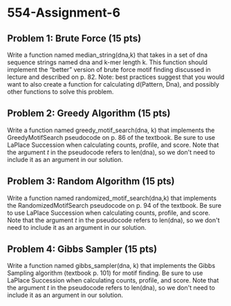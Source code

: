 # 554-Assignment-6


## Problem 1: Brute Force (15 pts)

Write a function named median_string(dna,k) that takes in a set of dna sequence strings named dna and k-mer length k. This function should implement the “better” version of brute force motif finding discussed in lecture and described on p. 82. Note: best practices suggest that you would want to also create a function for calculating d(Pattern, Dna), and possibly other functions to solve this problem.

 

## Problem 2: Greedy Algorithm (15 pts)

Write a function named greedy_motif_search(dna, k) that implements the GreedyMotifSearch pseudocode on p. 86 of the textbook. Be sure to use LaPlace Succession when calculating counts, profile, and score. Note that the argument *t* in the pseudocode refers to len(dna), so we don't need to include it as an argument in our solution.

 

## Problem 3: Random Algorithm (15 pts)

Write a function named randomized_motif_search(dna,k) that implements the RandomizedMotifSearch pseudocode on p. 94 of the textbook. Be sure to use LaPlace Succession when calculating counts, profile, and score. Note that the argument *t* in the pseudocode refers to len(dna), so we don't need to include it as an argument in our solution.

 

## Problem 4: Gibbs Sampler (15 pts)

Write a function named gibbs_sampler(dna, k) that implements the Gibbs Sampling algorithm (textbook p. 101) for motif finding. Be sure to use LaPlace Succession when calculating counts, profile, and score. Note that the argument *t* in the pseudocode refers to len(dna), so we don't need to include it as an argument in our solution.

